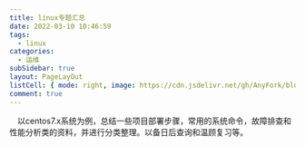 ```yaml
---
title: linux专题汇总
date: 2022-03-10 10:46:59
tags:
  - linux
categories:
  - 运维
subSidebar: true
layout: PageLayOut
listCell: { mode: right, image: https://cdn.jsdelivr.net/gh/AnyFork/blog-images/markdown/202203101051054.jpg }
comment: true
---
```


&emsp;以centos7.x系统为例，总结一些项目部署步骤，常用的系统命令，故障排查和性能分析类的资料，并进行分类整理。以备日后查询和温顾复习等。

<!-- more -->
<boxx/>

<Reward/>
